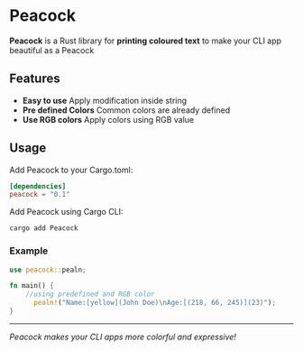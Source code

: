 # Peacock

**Peacock** is a Rust library for **printing coloured text** to make your CLI app  beautiful as a Peacock

## Features

- **Easy to use** Apply modification inside string
- **Pre defined Colors** Common colors  are already defined
- **Use RGB colors** Apply colors using RGB value

## Usage

Add Peacock to your Cargo.toml:

```toml
[dependencies]
peacock = "0.1"
```

Add Peacock using Cargo CLI:
```
cargo add Peacock
```

### Example

```rust
use peacock::pealn;

fn main() {
    //using predefined and RGB color
      pealn!("Name:[yellow](John Doe)\nAge:[(218, 66, 245)](23)");
}
```
---

*Peacock makes your CLI apps more colorful and expressive!*